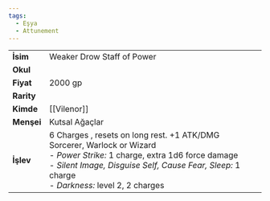 ```yaml
---
tags:
  - Eşya
  - Attunement
---  
```

  
|  |  |  
|---|---|  
| **İsim** | Weaker Drow Staff of Power|  
| **Okul** | |  
| **Fiyat** | 2000 gp|  
| **Rarity** | |  
| **Kimde** | [[Vilenor]]|  
| **Menşei** | Kutsal Ağaçlar|  
| **İşlev** | 6 Charges , resets on long rest. +1 ATK/DMG<br>Sorcerer, Warlock or Wizard<br>- *Power Strike:* 1 charge, extra 1d6 force damage<br>- *Silent Image, Disguise Self, Cause Fear, Sleep:* 1 charge<br>- *Darkness:* level 2, 2 charges|  
